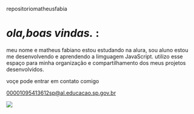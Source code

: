 repositoriomatheusfabia

# *ola,boas vindas.* :


meu nome e matheus fabiano
estou estudando na alura, sou aluno
estou me desenvolvendo e aprendendo a limguagem JavaScript.
utilizo esse espaço para minha organização e compartilhamento dos meus projetos desenvolvidos.

voçe pode entrar em contato comigo

00001095413612sp@al.educacao.sp.gov.br




![](https://media.giphy.com/media/YpYqP9g8JiUMO5U6dT/giphy.gif?cid=790b7611t0sy5lkxqi7ynhe7nc4tcq29ze0ntqo0gfsv14ze&ep=v1_stickers_search&rid=giphy.gif&ct=s)




